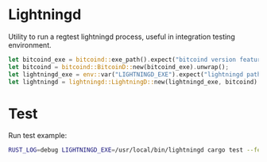
# Lightningd

Utility to run a regtest lightningd process, useful in integration testing environment.

```rust
let bitcoind_exe = bitcoind::exe_path().expect("bitcoind version feature must be enabled or BITCOIND_EXE env var must be present");
let bitcoind = bitcoind::BitcoinD::new(bitcoind_exe).unwrap();
let lightningd_exe = env::var("LIGHTNINGD_EXE").expect("lightningd path must be specified in LIGHTNINGD_EXE env var");
let lightningd = lightningd::LightningD::new(lightningd_exe, bitcoind).unwrap();
```

# Test

Run test example:

```bash
RUST_LOG=debug LIGHTNINGD_EXE=/usr/local/bin/lightningd cargo test --features bitcoind_25_1 -- --nocapture
```